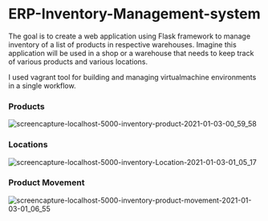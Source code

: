 # ERP-Inventory-Management-system

The goal is to create a web application using Flask framework to manage inventory of a list of products in respective warehouses. Imagine this application will be used in a shop or a warehouse that needs to keep track of various products and various locations.

I used vagrant tool for building and managing virtualmachine environments in a single workflow.

### Products
![screencapture-localhost-5000-inventory-product-2021-01-03-00_59_58](https://user-images.githubusercontent.com/37874744/103468197-56e4d000-4d5f-11eb-91bb-e1c365bf2281.png)

### Locations
![screencapture-localhost-5000-inventory-Location-2021-01-03-01_05_17](https://user-images.githubusercontent.com/37874744/103468294-4a14ac00-4d60-11eb-861d-fb0c2a5a09a1.png)

### Product Movement
![screencapture-localhost-5000-inventory-product-movement-2021-01-03-01_06_55](https://user-images.githubusercontent.com/37874744/103468279-218cb200-4d60-11eb-89ea-1b54caf4188d.png)
